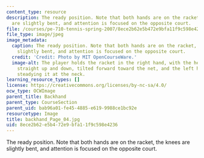 ```yaml
---
content_type: resource
description: The ready position. Note that both hands are on the racket, the knees
  are slightly bent, and attention is focused on the opposite court.
file: /courses/pe-710-tennis-spring-2007/8ece2b62e5b472e9bfa11f9c598e4236_backhand_Page_04.jpg
file_type: image/jpeg
image_metadata:
  caption: The ready position. Note that both hands are on the racket, the knees are
    slightly bent, and attention is focused on the opposite court.
  credit: 'Credit: Photo by MIT OpenCourseWare.'
  image-alt: The player holds the racket in the right hand, with the head aligned
    straight up and down, tilted forward toward the net, and the left hand lightly
    steadying it at the neck.
learning_resource_types: []
license: https://creativecommons.org/licenses/by-nc-sa/4.0/
ocw_type: OCWImage
parent_title: Backhand
parent_type: CourseSection
parent_uid: bab96a01-fe45-4885-e619-9988ce1bc92e
resourcetype: Image
title: backhand_Page_04.jpg
uid: 8ece2b62-e5b4-72e9-bfa1-1f9c598e4236
---
```

The ready position. Note that both hands are on the racket, the knees are slightly bent, and attention is focused on the opposite court.